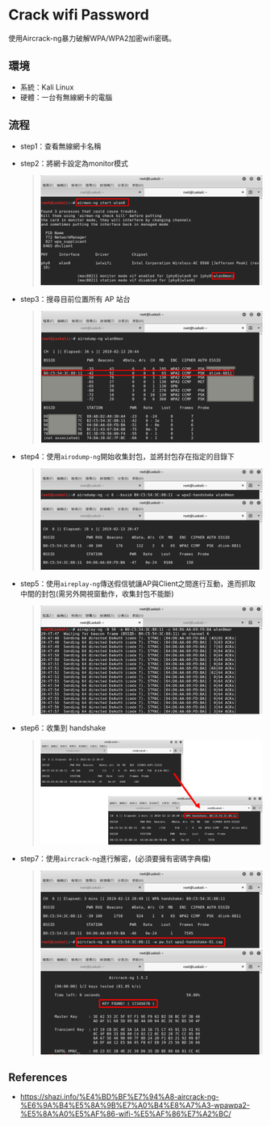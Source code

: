 # Crack wifi Password
使用Aircrack-ng暴力破解WPA/WPA2加密wifi密碼。

## **環境**
* 系統：Kali Linux
* 硬體：一台有無線網卡的電腦

## **流程**
* step1：查看無線網卡名稱
  > 
* step2：將網卡設定為monitor模式
  > 
  > ![image](https://github.com/WanShannn/Crack-WIFI-Password/blob/main/result/2.png)
* step3：搜尋目前位置所有 AP 站台
  > 
  > ![image](https://github.com/WanShannn/Crack-WIFI-Password/blob/main/result/3.png)
* step4：使用`airodump-ng`開始收集封包，並將封包存在指定的目錄下
  > 
  > ![image](https://github.com/WanShannn/Crack-WIFI-Password/blob/main/result/4.png)
* step5：使用`aireplay-ng`傳送假信號讓AP與Client之間進行互動，進而抓取中間的封包(需另外開視窗動作，收集封包不能斷)
  > 
  > ![image](https://github.com/WanShannn/Crack-WIFI-Password/blob/main/result/5.png)
* step6：收集到 handshake
  > 
  > ![image](https://github.com/WanShannn/Crack-WIFI-Password/blob/main/result/6.png)
* step7：使用`aircrack-ng`進行解密，(必須要擁有密碼字典檔)
  >  
  > ![image](https://github.com/WanShannn/Crack-WIFI-Password/blob/main/result/7-1.png)
  > ![image](https://github.com/WanShannn/Crack-WIFI-Password/blob/main/result/7-2.png)
  
## **References**
* https://shazi.info/%E4%BD%BF%E7%94%A8-aircrack-ng-%E6%9A%B4%E5%8A%9B%E7%A0%B4%E8%A7%A3-wpawpa2-%E5%8A%A0%E5%AF%86-wifi-%E5%AF%86%E7%A2%BC/
